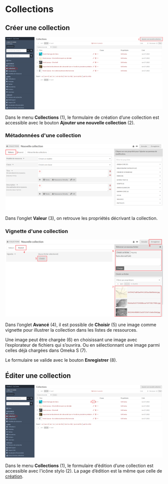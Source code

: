 # Collections

## Créer une collection

![Liste des collections](assets/liste-collections.png)

Dans le menu **Collections** (1), le formulaire de création d’une collection est
accessible avec le bouton **Ajouter une nouvelle collection** (2).

### Métadonnées d'une collection

![Métadonnées d'une collection](assets/metadonnees-collection.png)

Dans l’onglet **Valeur** (3), on retrouve les propriétés décrivant la collection.

### Vignette d'une collection

![Vignette d'une collection](assets/vignette-collection.png)

Dans l’onglet **Avancé** (4), il est possible de **Choisir** (5) une image comme
vignette pour illustrer la collection dans les listes de ressources.

Une image peut être chargée (6) en choisissant une image avec l’explorateur de
fichiers qui s’ouvrira. Ou en sélectionnant une image parmi celles déjà chargées
dans Omeka S (7).

Le formulaire se valide avec le bouton **Enregistrer** (8).

## Éditer une collection

![Édition d'une collection](assets/edition-collection.png)

Dans le menu **Collections** (1), le formulaire d’édition d’une collection est
accessible avec l'icône stylo (2).
La page d’édition est la même que celle de [création](collections.md#créer-une-collection).